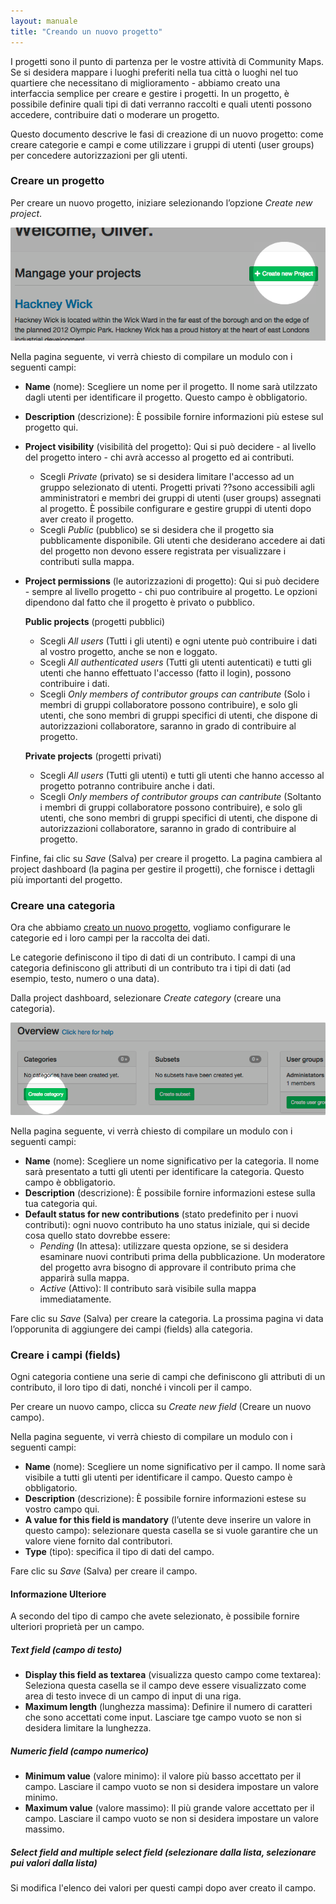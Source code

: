 ```yaml
---
layout: manuale
title: "Creando un nuovo progetto"
---
```


I progetti sono il punto di partenza per le vostre attività di Community Maps. Se si desidera mappare i luoghi preferiti nella tua città o luoghi nel tuo quartiere che necessitano di miglioramento - abbiamo creato una interfaccia semplice per creare e gestire i progetti. In un progetto, è possibile definire quali tipi di dati verranno raccolti e quali utenti possono accedere, contribuire dati o moderare un progetto.

Questo documento descrive le fasi di creazione di un nuovo progetto: come creare categorie e campi e come utilizzare i gruppi di utenti (user groups) per concedere autorizzazioni per gli utenti.

### Creare un progetto

Per creare un nuovo progetto, iniziare selezionando l’opzione *Create new project*.

![Creare un progetto](/images/how-to-create-project-01.png)

Nella pagina seguente, vi verrà chiesto di compilare un modulo con i seguenti campi:

- **Name** (nome): Scegliere un nome per il progetto. Il nome sarà utilzzato dagli utenti per identificare il progetto. Questo campo è obbligatorio.
- **Description** (descrizione): È possibile fornire informazioni più estese sul progetto qui.
- **Project visibility** (visibilità del progetto): Qui si può decidere - al livello del progetto intero - chi avrà accesso al progetto ed ai contributi.
    - Scegli *Private* (privato) se si desidera limitare l'accesso ad un gruppo selezionato di utenti. Progetti privati ??sono accessibili agli amministratori e membri dei gruppi di utenti (user groups) assegnati al progetto. È possibile configurare e gestire gruppi di utenti dopo aver creato il progetto.
    - Scegli *Public* (pubblico) se si desidera che il progetto sia pubblicamente disponibile. Gli utenti che desiderano accedere ai dati del progetto non devono essere registrata per visualizzare i contributi sulla mappa.
- **Project permissions** (le autorizzazioni di progetto): Qui si può decidere - sempre al livello progetto - chi puo contribuire al progetto. Le opzioni dipendono dal fatto che il progetto è privato o pubblico.

    **Public projects** (progetti pubblici)

    - Scegli *All users* (Tutti i gli utenti) e ogni utente può contribuire i dati al vostro progetto, anche se non e loggato.
    - Scegli *All authenticated users* (Tutti gli utenti autenticati) e tutti gli utenti che hanno effettuato l'accesso (fatto il login), possono contribuire i dati.
    - Scegli *Only members of contributor groups can cantribute* (Solo i membri di gruppi collaboratore possono contribuire), e solo gli utenti, che sono membri di gruppi specifici di utenti, che dispone di autorizzazioni collaboratore, saranno in grado di contribuire al progetto.

    **Private projects** (progetti privati)

    - Scegli *All users* (Tutti gli utenti) e tutti gli utenti che hanno accesso al progetto potranno contribuire anche i dati.
    - Scegli *Only members of contributor groups can cantribute* (Soltanto i membri di gruppi collaboratore possono contribuire), e solo gli utenti, che sono membri di gruppi specifici di utenti, che dispone di autorizzazioni collaboratore, saranno in grado di contribuire al progetto.

Finfine, fai clic su _Save_ (Salva) per creare il progetto. La pagina cambiera al project dashboard (la pagina per gestire il progetti), che fornisce i dettagli più importanti del progetto.

### Creare una categoria

Ora che abbiamo [creato un nuovo progetto](#creare-un-progetto), vogliamo configurare le categorie ed i loro campi per la raccolta dei dati.

Le categorie definiscono il tipo di dati di un contributo. I campi di una categoria definiscono gli attributi di un contributo tra i tipi di dati (ad esempio, testo, numero o una data).

Dalla project dashboard, selezionare _Create category_ (creare una categoria).

![Creare una categoria](/images/how-to-create-project-02.png)

Nella pagina seguente, vi verrà chiesto di compilare un modulo con i seguenti campi:

- **Name** (nome): Scegliere un nome significativo per la categoria. Il nome sarà presentato a tutti gli utenti per identificare la categoria. Questo campo è obbligatorio.
- **Description** (descrizione): È possibile fornire informazioni estese sulla tua categoria qui.
- **Default status for new contributions** (stato predefinito per i nuovi contributi): ogni nuovo contributo ha uno status iniziale, qui si decide cosa quello stato dovrebbe essere:
    - *Pending* (In attesa): utilizzare questa opzione, se si desidera esaminare nuovi contributi prima della pubblicazione. Un moderatore del progetto avra bisogno di approvare il contributo prima che apparirà sulla mappa.
    - *Active* (Attivo): Il contributo sarà visibile sulla mappa immediatamente.

Fare clic su _Save_ (Salva) per creare la categoria. La prossima pagina vi data l’opporunita di aggiungere dei campi (fields) alla categoria.

### Creare i campi (fields)

Ogni categoria contiene una serie di campi che definiscono gli attributi di un contributo, il loro tipo di dati, nonché i vincoli per il campo.

Per creare un nuovo campo, clicca su _Create new field_ (Creare un nuovo campo).

Nella pagina seguente, vi verrà chiesto di compilare un modulo con i seguenti campi:

- **Name** (nome): Scegliere un nome significativo per il campo. Il nome sarà visibile a tutti gli utenti per identificare il campo. Questo campo è obbligatorio.
- **Description** (descrizione): È possibile fornire informazioni estese su vostro campo qui.
- **A value for this field is mandatory** (l’utente deve inserire un valore in questo campo): selezionare questa casella se si vuole garantire che un valore viene fornito dal contributori.
- **Type** (tipo): specifica il tipo di dati del campo.

Fare clic su _Save_ (Salva) per creare il campo.

#### Informazione Ulteriore

A secondo del tipo di campo che avete selezionato, è possibile fornire ulteriori proprietà per un campo.

##### Text field (campo di testo)

- **Display this field as textarea** (visualizza questo campo come textarea): Seleziona questa casella se il campo deve essere visualizzato come area di testo invece di un campo di input di una riga.
- **Maximum length** (lunghezza massima): Definire il numero di caratteri che sono accettati come input. Lasciare tge campo vuoto se non si desidera limitare la lunghezza.

##### Numeric field (campo numerico)

- **Minimum value** (valore minimo): il valore più basso accettato per il campo. Lasciare il campo vuoto se non si desidera impostare un valore minimo.
- **Maximum value** (valore massimo): Il più grande valore accettato per il campo. Lasciare il campo vuoto se non si desidera impostare un valore massimo.

##### Select field and multiple select field (selezionare dalla lista, selezionare pui valori dalla lista)

Si modifica l'elenco dei valori per questi campi dopo aver creato il campo.

